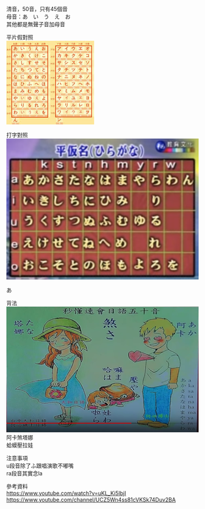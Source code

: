 清音，50音，只有45個音  
母音：あ　い　う　え　お　  
其他都是無聲子音加母音  

平片假對照  
![kh](pics/compare.jpeg) 

打字對照  
![hiragana](pics/hiragana.png) 

あ

背法  
![50in](pics/50in.png) 
阿卡煞塔娜  
蛤蟆壓拉娃  


注意事項  
u段音除了ふ跟唱演歌不嘟嘴  
ra段音其實念la  


參考資料  
https://www.youtube.com/watch?v=uKL_Ki5IbjI  
https://www.youtube.com/channel/UCZ5Wn4ss81cVKSk74Duv2BA  


